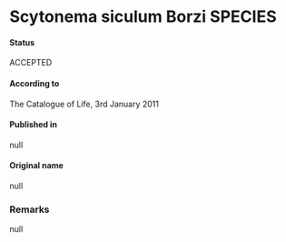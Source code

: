 # Scytonema siculum Borzi SPECIES

#### Status
ACCEPTED

#### According to
The Catalogue of Life, 3rd January 2011

#### Published in
null

#### Original name
null

### Remarks
null
